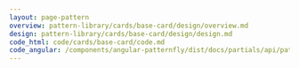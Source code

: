 ```yaml
---
layout: page-pattern
overview: pattern-library/cards/base-card/design/overview.md
design: pattern-library/cards/base-card/design/design.md
code_html: code/cards/base-card/code.md
code_angular: /components/angular-patternfly/dist/docs/partials/api/patternfly.card.directive.pfCard - Timeframe Filters.html
---
```

